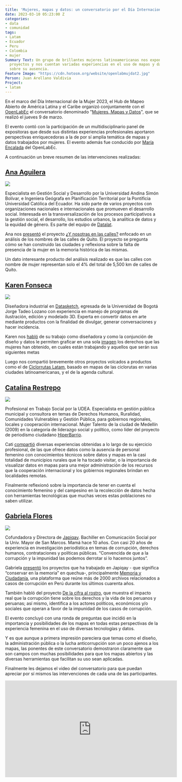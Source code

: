 ```yaml
---
title: 'Mujeres, mapas y datos: un conversatorio por el Día Internacional de la Mujer'
date: 2023-03-10 05:23:00 Z
categories:
- data
- comunidad
tags:
- Latam
- Ecuador
- Peru
- Colombia
- mujer
Summary Text: Un grupo de brillantes mujeres latinoamericanas nos expone diversos
  proyectos y nos cuentan variadas experiencias en el uso de mapas y datos, y también
  sobre su ausencia.
Feature Image: "https://cdn.hotosm.org/website/openlabmujdat2.jpg"
Person: Juan Arellano Valdivia
Project:
- latam
---
```



En el marco del Día Internacional de la Mujer 2023, el Hub de Mapeo Abierto de América Latina y el Caribe organizó conjuntamente con el [OpenLabEc](https://openlab.ec/) el conversatorio denominado "[Mujeres, Mapas y Datos](https://openlab.ec/actividad/conversatorio-mujeres-mapas-y-datos#no-back)", que se realizó el jueves 9 de marzo.

El evento contó con la participación de un multidisciplinario panel de expositoras que desde sus distintas experiencias profesionales aportaron perspectivas enriquecedoras a la de por sí amplia temática de mapas y datos trabajados por mujeres. El evento además fue conducido por [María Encalada](https://www.derechosdigitales.org/equipo/maria-encalada/) del OpenLabEc.

A continuación un breve resumen de las intervenciones realizadas:

## **[Ana Aguilera](https://twitter.com/anabaguilera)**

**![](https://lh4.googleusercontent.com/v1YcyrhQ-QWNcpe1Z-oLgroJuvzj9BikDh-rcRG09WrB_dvE5ylQDH50GO_kWUBh7G5cvxMQJF0fn236igMp6LdSSjzmZxaisfZZ_Xl45xiayHI2wof6ql-7k-BxD5NUNlTNXzEvjP6pqRm0xOeUqAQ)**

Especialista en Gestión Social y Desarrollo por la Universidad Andina Simón Bolívar, e Ingeniera Geógrafa en Planificación Territorial por la Pontificia Universidad Católica del Ecuador. Ha sido parte de varios proyectos con organizaciones nacionales e internacionales que promueven el desarrollo social. Interesada en la transversalización de los procesos participativos a la gestión social, el desarrollo, los estudios urbanos, la analítica de datos y la equidad de género. Es parte del equipo de [Datalat](https://datalat.org/).

Ana nos [presentó](https://twitter.com/OpenlabEc/status/1633975580252045313) el proyecto **[¿](https://diverciudades.com/y-nosotras-en-las-calles/)**[Y nosotras en las calles?](https://diverciudades.com/y-nosotras-en-las-calles/) enfocado en un análisis de los nombres de las calles de Quito. El proyecto se pregunta cómo se han construido las ciudades y reflexiona sobre la falta de presencia de la mujer en la memoria histórica de las mismas.

Un dato interesante producto del análisis realizado es que las calles con nombre de mujer representan solo el 4% del total de 5,500 km de calles de Quito.

## **[Karen Fonseca](https://www.linkedin.com/in/karen-lorena-fonseca-gomez-b701b8224/?originalSubdomain=co)**

**![](https://lh4.googleusercontent.com/mIYdgNSuv7sMRjeOhgQFGse4DviEX_e9BZ4kVsRKCipAK5zpq4tWD-CEsOJiUFHGITif1fBF7pL9NAyZntYl8OblMdXTLscCUfUMA31SgO7V2Xp9x8p7JQfiZBUmcYsGl_6gA0RCvmBTdkN2F_cETNk)**

Diseñadora industrial en [Datasketch](https://www.datasketch.co/), egresada de la Universidad de Bogotá Jorge Tadeo Lozano con experiencia en manejo de programas de ilustración, edición y modelado 3D. Experta en convertir datos en arte mediante productos con la finalidad de divulgar, generar conversaciones y hacer incidencia.

Karen nos [habló](https://twitter.com/OpenlabEc/status/1633979420154245120) de su trabajo como diseñadora y como la conjunción de diseño y datos le permiten graficar en una sola [imagen](https://www.datasketch.co/es/store/p/ladder-of-rights/) los derechos que las mujeres han obtenido, en cuales están trabajando y aquellos que serán sus siguientes metas

Luego nos compartió brevemente otros proyectos volcados a productos como el de [Ciclorrutas Latam](https://co.datasketch.store/products/camiseta-ciclorrutas-de-latam), basado en mapas de las ciclorutas en varias ciudades latinoamericanas, y el de la agenda cultural.

## **[Catalina Restrepo](https://twitter.com/catirestrepo)**

**![](https://lh4.googleusercontent.com/pjNWB7TeZTCVe-iNRJLgYJuB0j2MjOHIcsh2DoP1JV5XZekGn8mxkjaG6D4ZIDEDYS23e7TdOzZHQ2uMPQhpG5xTFxrALIXRxNZ2vBBxES0d-30x8NH1OwU-nes8177cMcOqVEOD0Zbk2EC4pSeL374)**

Profesional en Trabajo Social por la UDEA. Especialista en gestión pública municipal y consultora en temas de Derechos Humanos, Ruralidad, Comunidades Vulnerables y Gestión Pública, para gobiernos regionales, locales y cooperación internacional. Mujer Talento de la ciudad de Medellín (2009) en la categoría de liderazgo social y político, como líder del proyecto de periodismo ciudadano [HiperBarrio](https://www.periodismociudadano.com/catalina-restrepo-la-dinamica-del-grupo-convergentes/).

Cati [compartió](https://twitter.com/OpenlabEc/status/1634228661657190407?t=zE-Ab8hBnCr9ZSDg-6l-rw&s=35) diversas experiencias obtenidas a lo largo de su ejercicio profesional, de las que ofrece datos como la ausencia de personal femenino con conocimientos técnicos sobre datos y mapas en la casi totalidad de municipios rurales que le ha tocado visitar, o la importancia de visualizar datos en mapas para una mejor administración de los recursos que la cooperación internacional y los gobiernos regionales brindan en localidades remotas.

Finalmente reflexionó sobre la importancia de tener en cuenta el conocimiento femenino y del campesino en la recolección de datos hecha con herramientas tecnológicas que muchas veces estas poblaciones no saben utilizar.

## **[Gabriela Flores](https://twitter.com/gfloressch)**

**![](https://lh5.googleusercontent.com/AjbTIq6FGPIdN61NCeOKDGIuNGBI6a4NrHaRXKEXnuf2e-xJ5TCWob-3x1ZZNDDWPwIrrseqsdH6DdU60bff7kyMX1c0DU4vOdhpFhHh141dMwJ145qgduDLPpoXXoZ9mrgtrgrMyOHutb_h0tKGDrg)**

Cofundadora y Directora de [Japiqay](http://www.japiqay.org/). Bachiller en Comunicación Social por la Univ. Mayor de San Marcos. Mamá hace 10 años. Con casi 20 años de experiencia en investigación periodística en temas de corrupción, derechos humanos, contrataciones y políticas públicas. “Convencida de que a la corrupción y la impunidad las podemos derrotar si lo hacemos juntos”.

Gabriela [presentó](https://twitter.com/OpenlabEc/status/1633982967746818052) los proyectos que ha trabajado en Japiqay - que significa “conservar en la memoria” en quechua-, principalmente [Memoria y Ciudadanía](http://memoriayciudadania.org/), una plataforma que reúne más de 2000 archivos relacionados a casos de corrupción en Perú durante los últimos cuarenta años.

También habló del proyecto [De la cifra al rostro](https://delacifralrostro.org/), que muestra el impacto real que la corrupción tiene sobre los derechos y la vida de los peruanos y peruanas; así mismo, identifica a los actores políticos, económicos y/o sociales que operan a favor de la impunidad de los casos de corrupción.

El evento concluyó con una ronda de preguntas que incidió en la importancia y posibilidades de los mapas en todas estas perspectivas de la experiencia femenina en el uso de diversas tecnologías y datos.

Y es que aunque a primera impresión pareciera que temas como el diseño, la administración pública o la lucha anticorrupción son un poco ajenos a los mapas, las ponentes de este conversatorio demostraron claramente que son campos con muchas posibilidades para que los mapas abiertos y las diversas herramientas que facilitan su uso sean aplicadas.

Finalmente les dejamos el video del conversatorio para que puedan apreciar por sí mismos las intervenciones de cada una de las participantes.

<iframe width="560" height="315" src="https://www.youtube.com/embed/j-a_li7hBM8" title="YouTube video player" frameborder="0" allow="accelerometer; autoplay; clipboard-write; encrypted-media; gyroscope; picture-in-picture; web-share" allowfullscreen></iframe>